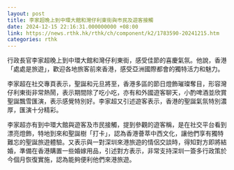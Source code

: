 ```yaml
---
layout: post
title: 李家超晚上到中環大館和灣仔利東街與巿民及遊客接觸
date: 2024-12-15 22:16:31.000000000 +08:00
link: https://news.rthk.hk/rthk/ch/component/k2/1783590-20241215.htm
categories: rthk
---
```


行政長官李家超晚上到中環大館和灣仔利東街，感受佳節的喜慶氣氛。他說，香港「處處是旅遊」，歡迎各地旅客前來香港，感受亞洲國際都會的獨特活力和魅力。

李家超在社交專頁表示，聖誕和元旦將至，香港多區的節日燈飾璀璨奪目，形容灣仔利東街非常熱鬧，表示期間除了吃小吃，亦有和外國遊客聊天，小酌啤酒並欣賞聖誕飄雪匯演，表示感覺特別好。李家超又引述遊客表示，香港的聖誕氣氛特別濃厚，匯演十分精彩。

李家超亦有到中環大館與遊客及巿民接觸，提到參觀的遊客稱，是在社交平台看到漂亮燈飾，特地到來和聖誕樹「打卡」，認為香港薈萃中西文化，讓他們享有獨特難忘的聖誕旅遊體驗。又表示與一對深圳來港旅遊的情侶交談時，得知對方即將結婚，準備在香港購置一些婚嫁用品，引述對方表示，非常支持深圳一簽多行政策於今個月恢復實施，認為能夠便利他們來港旅遊。
